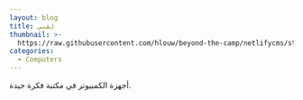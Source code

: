 ```yaml
---
layout: blog
title: لقبي
thumbnail: >-
  https://raw.githubusercontent.com/hlouw/beyond-the-camp/netlifycms/static/img/library_square.jpg
categories:
  - Computers
---
```

أجهزة الكمبيوتر في مكتبة فكرة جيدة.